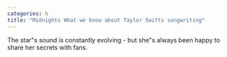 ```yaml
---
categories: h
title: "Midnights What we know about Taylor Swifts songwriting"
---
```

The star"s sound is constantly evolving - but she"s always been happy to share her secrets with fans.